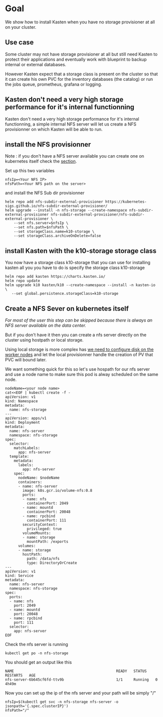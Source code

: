 # Goal 

We show how to install Kasten when you have no storage provisioner at all on your cluster.

## Use case

Some cluster may not have storage provisioner at all but still need Kasten to protect their applications and eventually work with blueprint to backup internal or external databases.

However Kasten expect that a storage class is present on the cluster so that it can create his own PVC for the inventory databases (the catalog) or run the jobs queue, prometheus, grafana or logging.

## Kasten don't need a very high storage performance for it's internal functionning

Kasten don't need a very high storage performance for it's internal functionning, a simple internal NFS server will let us create a NFS provisionner on which Kasten will be able to run.

## install the NFS provisionner 

Note : if you don't have a NFS server available you can create one on kubernetes itself check the [section](#create-a-nfs-sever-on-kubernetes-itself).


Set up this two variables 
```
nfsIp=<Your NFS IP>
nfsPath=<Your NFS path on the server>
```

and install the NFS Sub dir provisionner
```
helm repo add nfs-subdir-external-provisioner https://kubernetes-sigs.github.io/nfs-subdir-external-provisioner/
helm upgrade --install -n nfs-storage --create-namespace nfs-subdir-external-provisioner nfs-subdir-external-provisioner/nfs-subdir-external-provisioner \
    --set nfs.server=$nfsIp \
    --set nfs.path=$nfsPath \
    --set storageClass.name=k10-storage \
    --set storageClass.archiveOnDelete=false
```

## install Kasten with the k10-storage storage class

You now have a storage class k10-storage that you can use for installing kasten all you you have to do is specify the storage class k10-storage

```
helm repo add kasten https://charts.kasten.io/
helm repo update 
helm upgrade k10 kasten/k10 --create-namespace --install -n kasten-io \
   --set global.persistence.storageClass=k10-storage
```


## Create a NFS Sever on kubernetes itself

*For most of the user this step can be skipped because there is always an NFS server available on the data center.*

But if you don't have it then you can create a nfs server directly on the cluster using  hostpath or local storage. 

Using local storage is more complex has [we need to configure disk on the worker nodes](https://github.com/kubernetes-sigs/sig-storage-local-static-provisioner/blob/master/docs/operations.md) and let the local provisionner handle the creation of PV that PVC will bound later. 

We want something quick for this so let's use hospath for our nfs server and use a node name to make sure this pod is alway scheduled on the same node. 


```
nodeName=<your node name>
cat<<EOF | kubectl create -f -
apiVersion: v1
kind: Namespace
metadata:
  name: nfs-storage  
---
apiVersion: apps/v1
kind: Deployment
metadata:
  name: nfs-server
  namespace: nfs-storage
spec:
  selector:
    matchLabels:
      app: nfs-server
  template:
    metadata:
      labels:
        app: nfs-server
    spec:
      nodeName: $nodeName
      containers:
      - name: nfs-server
        image: k8s.gcr.io/volume-nfs:0.8
        ports:
        - name: nfs
          containerPort: 2049
        - name: mountd
          containerPort: 20048
        - name: rpcbind
          containerPort: 111
        securityContext:
          privileged: true
        volumeMounts:
        - name: storage
          mountPath: /exports
      volumes:
      - name: storage
        hostPath:
          path: /data/nfs 
          type: DirectoryOrCreate 
---
apiVersion: v1
kind: Service
metadata:
  name: nfs-server
  namespace: nfs-storage
spec:
  ports:
  - name: nfs
    port: 2049
  - name: mountd
    port: 20048
  - name: rpcbind
    port: 111
  selector:
    app: nfs-server
EOF
```

Check the nfs server is running 
```
kubectl get po -n nfs-storage 
```

You should get an output like this 
```
NAME                                               READY   STATUS    RESTARTS   AGE
nfs-server-6b645cf6fd-ttv9b                        1/1     Running   0          4h49m
```

Now you can set up the ip of the nfs server and your path will be simply "/"
```
nfsIp=$(kubectl get svc -n nfs-storage nfs-server -o jsonpath='{.spec.clusterIP}')
nfsPath="/"
```

